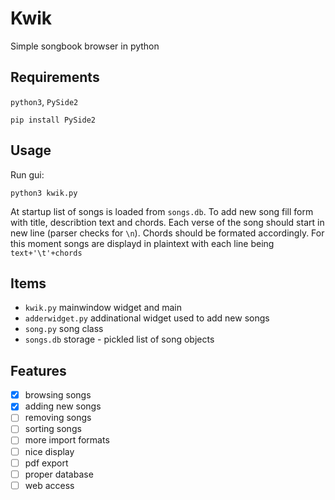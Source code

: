 # Kwik
Simple songbook browser in python
## Requirements
`python3`, `PySide2`
```
pip install PySide2
```
## Usage
Run gui:
```
python3 kwik.py
```
At startup list of songs is loaded from `songs.db`. To add new song fill form with title, describtion text and chords.
Each verse of the song should start in new line (parser checks for `\n`). Chords should be formated accordingly.
For this moment songs are displayd in plaintext with each line being `text+'\t'+chords`

## Items
- `kwik.py` mainwindow widget and main 
- `adderwidget.py` addinational widget used to add new songs
- `song.py` song class
- `songs.db` storage - pickled list of song objects

## Features
- [x] browsing songs
- [x] adding new songs
- [ ] removing songs
- [ ] sorting songs
- [ ] more import formats
- [ ] nice display
- [ ] pdf export
- [ ] proper database
- [ ] web access
